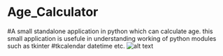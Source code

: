 # Age_Calculator
#A small standalone application in python which can calculate age. this small application is usefule in understanding working of python modules such as tkinter
#tkcalendar datetime etc.
![alt text](image_path "mohit121188/Age_Calculator/screenshot1.jpg")
